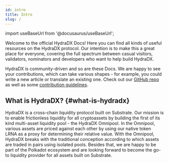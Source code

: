 ```yaml
---
id: intro
title: Intro
slug: /
---
```


import useBaseUrl from '@docusaurus/useBaseUrl';

Welcome to the official HydraDX Docs! Here you can find all kinds of useful resources on the HydraDX protocol. Our intention is to make this a great place for everyone, covering the full spectrum between casual visitors, validators, nominators and developers who want to help build HydraDX.

HydraDX is community-driven and so are these Docs. We are happy to see your contributions, which can take various shapes - for example, you could write a new article or translate an existing one. Check out our [GitHub repo](https://github.com/galacticcouncil/HydraDX-docs) as well as some [contribution guidelines](/contributing).

## What is HydraDX? {#what-is-hydradx}

HydraDX is a cross-chain liquidity protocol built on Substrate. Our mission is to enable frictionless liquidity for all cryptoassets by building the first of its kind multi-asset liquidity pool - the HydraDX Omnipool. In the Omnipool, various assets аrе priced against each other by using our native token LRNA as a proxy for determining their relative value. With the Omnipool, HydraDX breaks with the traditional conception according to which assets are traded in pairs using isolated pools. Besides that, we are happy to be part of the Polkadot ecosystem and are looking forward to become the go-to liquidity provider for all assets built on Substrate.
